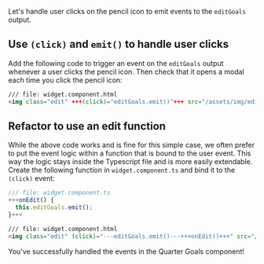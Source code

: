 Let's handle user clicks on the pencil icon to emit events to the `editGoals` output.

## Use `(click)` and `emit()` to handle user clicks

Add the following code to trigger an event on the `editGoals` output whenever a user clicks the pencil icon. Then check that it opens a modal each time you click the pencil icon:

```html
/// file: widget.component.html
<img class="edit" +++(click)="editGoals.emit()"+++ src="/assets/img/edit.svg" width="26" height="26"/>
```

## Refactor to use an edit function

While the above code works and is fine for this simple case, we often prefer to put the event logic within a function that is bound to the user event. This way the logic stays inside the Typescript file and is more easily extendable. Create the following function in `widget.component.ts` and bind it to the `(click)` event:

```ts
/// file: widget.component.ts
+++onEdit() {
  this.editGoals.emit();
}+++
```

```html
/// file: widget.component.html
<img class="edit" (click)="---editGoals.emit()---+++onEdit()+++" src="/assets/img/edit.svg" width="26" height="26"/>
```

You've successfully handled the events in the Quarter Goals component!
